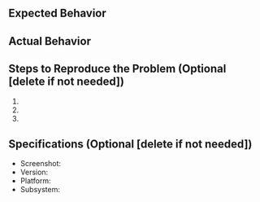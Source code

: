 ## Expected Behavior


## Actual Behavior


## Steps to Reproduce the Problem (Optional [delete if not needed])

  1.
  2.
  3.

## Specifications (Optional [delete if not needed])

  - Screenshot:
  - Version:
  - Platform:
  - Subsystem:
